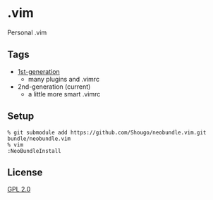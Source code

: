 # .vim

Personal .vim

## Tags

* [1st-generation](https://github.com/grauwoelfchen/.vim/releases/tag/1st-generation)
  * many plugins and .vimrc
* 2nd-generation (current)
  * a little more smart .vimrc

## Setup

```
% git submodule add https://github.com/Shougo/neobundle.vim.git bundle/neobundle.vim
% vim
:NeoBundleInstall
```

## License

[GPL 2.0](http://www.gnu.org/licenses/gpl-2.0.txt)
